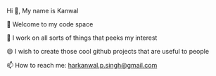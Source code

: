 Hi 👋,
My name is Kanwal

🌱 Welcome to my code space

🤔 I work on all sorts of things that peeks my interest

😄 I wish to create those cool github projects that are useful to people

📫 How to reach me: harkanwal.p.singh@gmail.com
<!--
**Kanwal19/Kanwal19** is a ✨ _special_ ✨ repository because its `README.md` (this file) appears on your GitHub profile.

Here are some ideas to get you started:

- 🔭 I’m currently working on ...
- 🌱 I’m currently learning ...
- 👯 I’m looking to collaborate on ...
- 🤔 I’m looking for help with ...
- 💬 Ask me about ...
- 📫 How to reach me: ...
- 😄 Pronouns: ...
- ⚡ Fun fact: ...
-->
